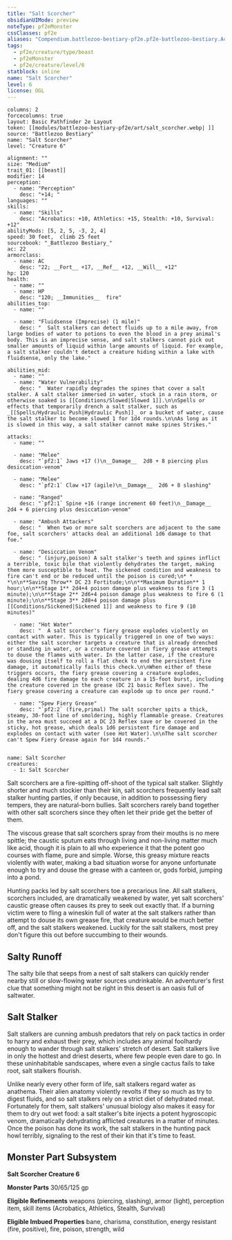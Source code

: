 ```yaml
---
title: "Salt Scorcher"
obsidianUIMode: preview
noteType: pf2eMonster
cssClasses: pf2e
aliases: "Compendium.battlezoo-bestiary-pf2e.pf2e-battlezoo-bestiary.Actor.vUcyF0YcQMlgfeLM" 
tags:
  - pf2e/creature/type/beast
  - pf2eMonster
  - pf2e/creature/level/6
statblock: inline
name: "Salt Scorcher"
level: 6
license: OGL
---
```


```statblock
columns: 2
forcecolumns: true
layout: Basic Pathfinder 2e Layout
token: [[modules/battlezoo-bestiary-pf2e/art/salt_scorcher.webp| ]]
source: "Battlezoo Bestiary"
name: "Salt Scorcher"
level: "Creature 6"

alignment: ""
size: "Medium"
trait_01: [[beast]]
modifier: 14
perception:
  - name: "Perception"
    desc: "+14; "
languages: ""
skills:
  - name: "Skills"
    desc: "Acrobatics: +10, Athletics: +15, Stealth: +10, Survival: +12"
abilityMods: [5, 2, 5, -3, 2, 4]
speed: 30 feet,  climb 25 feet
sourcebook: "_Battlezoo Bestiary_"
ac: 22
armorclass:
  - name: AC
    desc: "22; __Fort__ +17, __Ref__ +12, __Will__ +12"
hp: 120
health:
  - name: ""
  - name: HP
    desc: "120; __Immunities__  fire"
abilities_top:
  - name: ""

  - name: "Fluidsense (Imprecise) (1 mile)"
    desc: "  Salt stalkers can detect fluids up to a mile away, from large bodies of water to potions to even the blood in a prey animal's body. This is an imprecise sense, and salt stalkers cannot pick out smaller amounts of liquid within large amounts of liquid. For example, a salt stalker couldn't detect a creature hiding within a lake with fluidsense, only the lake."

abilities_mid:
  - name: ""
  - name: "Water Vulnerability"
    desc: "  Water rapidly degrades the spines that cover a salt stalker. A salt stalker immersed in water, stuck in a rain storm, or otherwise soaked is [[Conditions/Slowed|Slowed 1]].\n\nSpells or effects that temporarily drench a salt stalker, such as _[[Spells/Hydraulic Push|Hydraulic Push]]_ or a bucket of water, cause the salt stalker to become slowed 1 for 1d4 rounds.\n\nAs long as it is slowed in this way, a salt stalker cannot make spines Strikes."

attacks:
  - name: ""

  - name: "Melee"
    desc: "`pf2:1` Jaws +17 ()\n__Damage__  2d8 + 8 piercing plus desiccation-venom"

  - name: "Melee"
    desc: "`pf2:1` Claw +17 (agile)\n__Damage__  2d6 + 8 slashing"

  - name: "Ranged"
    desc: "`pf2:1` Spine +16 (range increment 60 feet)\n__Damage__  2d4 + 6 piercing plus desiccation-venom"

  - name: "Ambush Attackers"
    desc: "  When two or more salt scorchers are adjacent to the same foe, salt scorchers' attacks deal an additional 1d6 damage to that foe."

  - name: "Desiccation Venom"
    desc: " (injury,poison) A salt stalker's teeth and spines inflict a terrible, toxic bile that violently dehydrates the target, making them more susceptible to heat. The sickened condition and weakness to fire can't end or be reduced until the poison is cured;\n* * *\n\n**Saving Throw** DC 23 Fortitude;\n\n**Maximum Duration** 1 hour;\n\n**Stage 1** 2d4+4 poison damage plus weakness to fire 3 (1 minute);\n\n**Stage 2** 2d6+4 poison damage plus weakness to fire 6 (1 minute);\n\n**Stage 3** 2d8+4 poison damage plus [[Conditions/Sickened|Sickened 1]] and weakness to fire 9 (10 minutes)"

  - name: "Hot Water"
    desc: "  A salt scorcher's fiery grease explodes violently on contact with water. This is typically triggered in one of two ways: either the salt scorcher targets a creature that is already drenched or standing in water, or a creature covered in fiery grease attempts to douse the flames with water. In the latter case, if the creature was dousing itself to roll a flat check to end the persistent fire damage, it automatically fails this check.\n\nWhen either of these triggers occurs, the fiery grease covering a creature explodes, dealing 4d6 fire damage to each creature in a 15-foot burst, including the creature covered in the grease (DC 21 basic Reflex save). The fiery grease covering a creature can explode up to once per round."

  - name: "Spew Fiery Grease"
    desc: "`pf2:2` (fire,primal) The salt scorcher spits a thick, steamy, 30-foot line of smoldering, highly flammable grease. Creatures in the area must succeed at a DC 23 Reflex save or be covered in the sticky, hot grease, which deals 1d6 persistent fire damage and explodes on contact with water (see Hot Water).\n\nThe salt scorcher can't Spew Fiery Grease again for 1d4 rounds."
 
```

```encounter-table
name: Salt Scorcher
creatures:
  - 1: Salt Scorcher
```



Salt scorchers are a fire-spitting off-shoot of the typical salt stalker. Slightly shorter and much stockier than their kin, salt scorchers frequently lead salt stalker hunting parties, if only because, in addition to possessing fiery tempers, they are natural-born bullies. Salt scorchers rarely band together with other salt scorchers since they often let their pride get the better of them.

The viscous grease that salt scorchers spray from their mouths is no mere spittle; the caustic sputum eats through living and non-living matter much like acid, though it is plain to all who experience it that the potent goo courses with flame, pure and simple. Worse, this greasy mixture reacts violently with water, making a bad situation worse for anyone unfortunate enough to try and douse the grease with a canteen or, gods forbid, jumping into a pond.

Hunting packs led by salt scorchers toe a precarious line. All salt stalkers, scorchers included, are dramatically weakened by water, yet salt scorchers' caustic grease often causes its prey to seek out exactly that. If a burning victim were to fling a wineskin full of water at the salt stalkers rather than attempt to douse its own grease fire, that creature would be much better off, and the salt stalkers weakened. Luckily for the salt stalkers, most prey don't figure this out before succumbing to their wounds.

## Salty Runoff

The salty bile that seeps from a nest of salt stalkers can quickly render nearby still or slow-flowing water sources undrinkable. An adventurer's first clue that something might not be right in this desert is an oasis full of saltwater.

## Salt Stalker

Salt stalkers are cunning ambush predators that rely on pack tactics in order to harry and exhaust their prey, which includes any animal foolhardy enough to wander through salt stalkers' stretch of desert. Salt stalkers live in only the hottest and driest deserts, where few people even dare to go. In these uninhabitable sandscapes, where even a single cactus fails to take root, salt stalkers flourish.

Unlike nearly every other form of life, salt stalkers regard water as anathema. Their alien anatomy violently revolts if they so much as try to digest fluids, and so salt stalkers rely on a strict diet of dehydrated meat. Fortunately for them, salt stalkers' unusual biology also makes it easy for them to dry out wet food: a salt stalker's bite injects a potent hygroscopic venom, dramatically dehydrating afflicted creatures in a matter of minutes. Once the poison has done its work, the salt stalkers in the hunting pack howl terribly, signaling to the rest of their kin that it's time to feast.

## Monster Part Subsystem

**Salt Scorcher Creature 6**

**Monster Parts** 30/65/125 gp

**Eligible Refinements** weapons (piercing, slashing), armor (light), perception item, skill items (Acrobatics, Athletics, Stealth, Survival)

**Eligible Imbued Properties** bane, charisma, constitution, energy resistant (fire, positive), fire, poison, strength, wild
